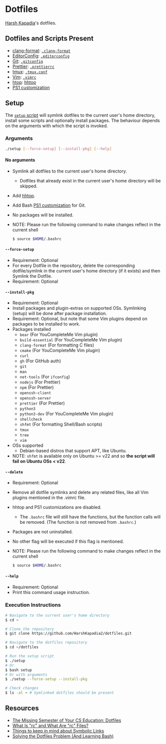 # Dotfiles

[Harsh Kapadia](https://harshkapadia.me)'s dotfiles.

## Dotfiles and Scripts Present

- [clang-format](https://clang.llvm.org/docs/ClangFormat.html): [`.clang-format`](.clang-format)
- [EditorConfig](https://editorconfig.org): [`.editorconfig`](.editorconfig)
- [Git](https://git-scm.com): [`.gitconfig`](.gitconfig)
- [Prettier](https://prettier.io): [`.prettierrc`](.prettierrc)
- [tmux](https://tmux.github.io): [`.tmux.conf`](.tmux.conf)
- [Vim](https://www.vim.org): [`.vimrc`](.vimrc)
- [htop](https://htop.dev): [hhtop](hhtop)
- [PS1 customization](customize-ps1)

## Setup

The [`setup` script](setup) will symlink dotfiles to the current user's home
directory, install some scripts and optionally install packages. The behaviour
depends on the arguments with which the script is invoked.

### Arguments

```bash
./setup [--force-setup] [--install-pkg] [--help]
```

#### No arguments

- Symlink all dotfiles to the current user's home directory.
    - Dotfiles that already exist in the current user's home directory will be
      skipped.
- Add [hhtop](hhtop).
- Add Bash [PS1 customization](customize-ps1) for Git.
- No packages will be installed.
- NOTE: Please run the following command to make changes reflect in the current
  shell

    ```bash
    $ source $HOME/.bashrc
    ```

#### `--force-setup`

- Requirement: Optional
- For every Dotfile in the repository, delete the corresponding
  dotfile/symlink in the current user's home directory (if it exists) and then
  Symlink the Dotfile.
- Requirement: Optional

#### `--install-pkg`

- Requirement: Optional
- Install packages and plugin-extras on supported OSs. Symlinking (setup) will
  be done after package installation.
- Requirement: Optional, but note that some Vim plugins depend on packages to
  be installed to work.
- Packages installed
    - `bear` (For YouCompleteMe Vim plugin)
    - `build-essential` (For YouCompleteMe Vim plugin)
    - `clang-format` (For formatting C files)
    - `cmake` (For YouCompleteMe Vim plugin)
    - `curl`
    - `gh` (For GitHub auth)
    - `git`
    - `man`
    - `net-tools` (For `ifconfig`)
    - `nodejs` (For Prettier)
    - `npm` (For Prettier)
    - `openssh-client`
    - `openssh-server`
    - `prettier` (For Prettier)
    - `python3`
    - `python3-dev` (For YouCompleteMe Vim plugin)
    - `shellcheck`
    - `shfmt` (For formatting Shell/Bash scripts)
    - `tmux`
    - `tree`
    - `vim`
- OSs supported
    - Debian-based distros that support APT, like Ubuntu.
- NOTE: `shfmt` is available only on Ubuntu >= v22 and so **the script will
  fail on Ubuntu OSs < v22**.

#### `--delete`

- Requirement: Optional
- Remove all dotfile symlinks and delete any related files, like all Vim
  plugins mentioned in the .vimrc file.
- hhtop and PS1 customizations are disabled.
    - The `.bashrc` file will still have the functions, but the function calls
      will be removed. (The function is not removed from `.bashrc`.)
- Packages are not uninstalled.
- No other flag will be executed if this flag is mentioned.
- NOTE: Please run the following command to make changes reflect in the current
  shell

    ```bash
    $ source $HOME/.bashrc
    ```

#### `--help`

- Requirement: Optional
- Print this command usage instruction.

### Execution Instructions

```bash
# Navigate to the current user's home directory
$ cd ~

# Clone the repository
$ git clone https://github.com/HarshKapadia2/dotfiles.git

# Navigate to the dotfiles repository
$ cd ~/dotfiles

# Run the setup script
$ ./setup
# Or
$ bash setup
# Or with arguments
$ ./setup --force-setup --install-pkg

# Check changes
$ ls -al ~ # Symlinked dotfiles should be present
```

## Resources

- [The Missing Semester of Your CS Education: Dotfiles](https://missing.csail.mit.edu/2020/command-line/#dotfiles)
- [What Is "rc" and What Are "rc" Files?](https://www.baeldung.com/linux/rc-files)
- [Things to keep in mind about Symbolic Links](https://linuxhandbook.com/symbolic-link-linux/#things-to-keep-in-mind-about-symbolic-links)
- [Solving the Dotfiles Problem (And Learning Bash)](https://www.youtube.com/watch?v=mSXOYhfDFYo)
